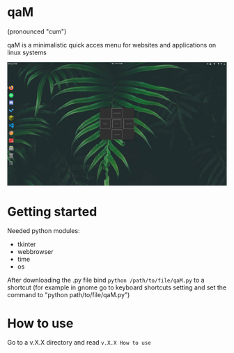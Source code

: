 # qaM
(pronounced "cum")

qaM is a minimalistic quick acces menu for websites and applications on linux systems

![Screenshot](https://raw.githubusercontent.com/prononoob/qaM/master/Screenshot%20from%202020-07-25%2017-10-53.png)

# Getting started
Needed python modules:
+ tkinter
+ webbrowser
+ time
+ os

After downloading the .py file bind ```python /path/to/file/qaM.py``` to a shortcut (for example in gnome go to keyboard shortcuts setting and set the command to "python path/to/file/qaM.py")

# How to use
Go to a v.X.X directory and read ``` v.X.X How to use ```

